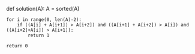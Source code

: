 def solution(A):
    A = sorted(A)
    
    for i in range(0, len(A)-2):
        if ((A[i] + A[i+1]) > A[i+2]) and ((A[i+1] + A[i+2]) > A[i]) and ((A[i+2]+A[i]) > A[i+1]):
            return 1
    
    return 0
